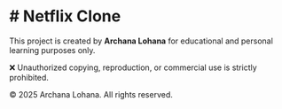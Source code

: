 # # Netflix Clone

This project is created by **Archana Lohana** for educational and personal learning purposes only.

❌ Unauthorized copying, reproduction, or commercial use is strictly prohibited.

© 2025 Archana Lohana. All rights reserved.
